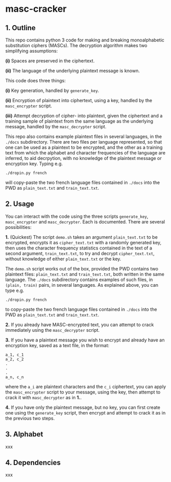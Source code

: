 # masc-cracker

## 1. Outline

This repo contains python 3 code for making and breaking monoalphabetic substitution ciphers (MASCs). The decryption algorithm makes two simplifying assumptions:

**(i)** Spaces are preserved in the ciphertext.

**(ii)** The language of the underlying plaintext message is known.

This code does three things:

**(i)** Key generation, handled by `generate_key`.

**(ii)** Encryption of plaintext into ciphertext, using a key, handled by the `masc_encrypter` script.

**(iii)** Attempt decryption of cipher- into plaintext, given the ciphertext and a training sample of plaintext from the same language as the underlying message, handled by the `masc_decrypter` script.

This repo also contains example plaintext files in several languages, in the `./docs` subdirectory. There are two files per language represented, so that one can be used as a plaintext to be encrypted, and the other as a training text from which the alphabet and character frequencies of the language are inferred, to aid decrpytion, with no knowledge of the plaintext message or encryption key. Typing e.g. 

```
./dropin.py french
```

will copy-paste the two french language files contained in `./docs` into the PWD as `plain_text.txt` and `train_text.txt`.

## 2. Usage

You can interact with the code using the three scripts `generate_key`, `masc_encrypter` and `masc_decrypter`. Each is documented. There are several possibilities:

**1.** (Quickest) The script `demo.sh` takes an argument `plain_text.txt` to be encrypted, encrypts it as `cipher_text.txt` with a randomly generated key, then uses the character frequency statistics contained in the text of a second argument, `train_text.txt`, to try and decrypt `cipher_text.txt`, without knowledge of either `plain_text.txt` or the key.

The `demo.sh` script works out of the box, provided the PWD contains two plaintext files: `plain_text.txt` and `train_text.txt`, both written in the same language. The `./docs` subdirectory contains examples of such files, in `(plain, train)` pairs, in several languages. As explained above, you can type e.g. 

```
./dropin.py french
```

to copy-paste the two french language files contained in `./docs` into the PWD as `plain_text.txt` and `train_text.txt`.

**2.** If you already have MASC-encrypted text, you can attempt to crack immediately using the `masc_decrypter` script.

**3.** If you have a plaintext message you wish to encrypt and already have an encryption key, saved as a text file, in the format:

```
a_1, c_1
a_2, c_2
.
.
.
a_n, c_n
```

where the `a_i` are plaintext characters and the `c_i` ciphertext, you can apply the `masc_encrypter` script to your message, using the key, then attempt to crack it with `masc_decrypter` as in **1.**.

**4.** If you have only the plaintext message, but no key, you can first create one using the `generate_key` script, then encrypt and attempt to crack it as in the previous two steps.


## 3. Alphabet

xxx

## 4. Dependencies

xxx
